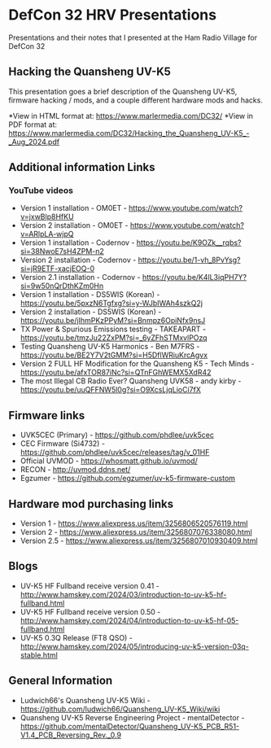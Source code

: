 # DefCon 32 HRV Presentations
Presentations and their notes that I presented at the Ham Radio Village for DefCon 32

## Hacking the Quansheng UV-K5
This presentation goes a brief description of the Quansheng UV-K5, firmware hacking / mods, and a couple different hardware mods and hacks.

*View in HTML format at: https://www.marlermedia.com/DC32/
*View in PDF format at: https://www.marlermedia.com/DC32/Hacking_the_Quansheng_UV-K5_-_Aug_2024.pdf

## Additional information Links

### YouTube videos
* Version 1 installation - OM0ET - https://www.youtube.com/watch?v=jxwBlp8HfKU
* Version 2 installation - OM0ET - https://www.youtube.com/watch?v=ARlpLA-wjpQ
* Version 1 installation - Codernov - https://youtu.be/K9OZk__rqbs?si=38NwoE7sH4ZPM-n2
* Version 2 installation - Codernov - https://youtu.be/1-vh_8PvYsg?si=jR9ETF-xacjEOQ-0
* Version 2.1 installation - Codernov - https://youtu.be/K4lL3iqPH7Y?si=9w50nQrDthKZm0Hn
* Version 1 installation - DS5WIS (Korean) - https://youtu.be/5pxzN6Tgfxg?si=y-WJbIWAh4szkQ2j
* Version 2 installation - DS5WIS (Korean) - https://youtu.be/jIhmPKzPPyM?si=Bnmpz6OpiNfx9nsJ
* TX Power & Spurious Emissions testing - TAKEAPART - https://youtu.be/tmzJu22ZxPM?si=_6yZFhSTMxvlPOzq
* Testing Quansheng UV-K5 Harmonics - Ben M7FRS - https://youtu.be/BE2Y7V2tGMM?si=H5DflWRiuKrcAgvx
* Version 2 FULL HF Modification for the Quansheng K5 - Tech Minds - https://youtu.be/afxTOR87iNc?si=QTnFGhWEMX5XdR42
* The most Illegal CB Radio Ever? Quansheng UVK58 - andy kirby - https://youtu.be/uuQFFNW5l0g?si=O9XcsLjqLioCi7fX

## Firmware links
* UVK5CEC (Primary) - https://github.com/phdlee/uvk5cec
* CEC Firmware (Si4732) - https://github.com/phdlee/uvk5cec/releases/tag/v_01HF
* Official UVMOD - https://whosmatt.github.io/uvmod/
* RECON - http://uvmod.ddns.net/
* Egzumer - https://github.com/egzumer/uv-k5-firmware-custom

## Hardware mod purchasing links
* Version 1 - https://www.aliexpress.us/item/3256806520576119.html
* Version 2 - https://www.aliexpress.us/item/3256807076338080.html
* Version 2.5 - https://www.aliexpress.us/item/3256807010930409.html

## Blogs
* UV-K5 HF Fullband receive version 0.41 - http://www.hamskey.com/2024/03/introduction-to-uv-k5-hf-fullband.html
* UV-K5 HF Fullband receive version 0.50 - http://www.hamskey.com/2024/04/introduction-to-uv-k5-hf-05-fullband.html
* UV-K5 0.3Q Release (FT8 QSO) - http://www.hamskey.com/2024/05/introducing-uv-k5-version-03q-stable.html

## General Information
* Ludwich66's Quansheng UV-K5 Wiki - https://github.com/ludwich66/Quansheng_UV-K5_Wiki/wiki
* Quansheng UV-K5 Reverse Engineering Project - mentalDetector - https://github.com/mentalDetector/Quansheng_UV-K5_PCB_R51-V1.4_PCB_Reversing_Rev._0.9
